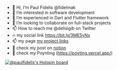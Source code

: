- 👋 Hi, I’m Paul Fidelis @fidelmak
- 👀 I’m interested in software  development
- 🌱 I’m experienced in Dart and Flutter framework
- 💞️ I’m looking to collaborate on full-stack projects 
- 📫 How to reach me @delisigib on Twitter
- 🔥 my social link https://bit.ly/3ME5yNx
- 📫 my  page [my project links ](https://my-project-link.vercel.app/)
- 💞️ check my post on [notion](https://bigfidelis.notion.site/bigfidelis/Function-In-Dart-4169e29cfdf443cf919854d0d2c2cd44/)
- 🚀 check my Poynting (https://poyting.vercel.app/)
<!---
fidelmak/fidelmak is a ✨ special ✨ repository because its `README.md` (this file) appears on your GitHub profile.
You can click the Preview link to take a look at your changes.
--->
[![@paulfidelis's Holopin board](https://holopin.me/paulfidelis)](https://holopin.io/@paulfidelis)
